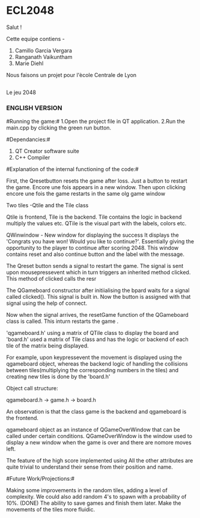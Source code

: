 # ECL2048

Salut !

Cette equipe contiens -

1. Camillo Garcia Vergara
2. Ranganath Vaikuntham
3. Marie Diehl

Nous faisons un projet pour l'ècole Centrale de Lyon

##
Le jeu 2048

### ENGLISH VERSION ###

#Running the game:#
1.Open the project file in QT application.
2.Run the main.cpp by clicking the green run button.

#Dependancies:#
1. QT Creator software suite
2. C++ Compiler

#Explanation of the internal functioning of the code:#

First, the Qresetbutton resets the game after loss.
Just a button to restart the game.
Encore une fois appears in a new window.
Then upon clicking encore une fois the game restarts in the same olg game window


Two tiles -Qtile and the Tile class

Qtile is frontend, Tile is the  backend.
Tile contains the logic in backend multiply the values etc.
QTile is the visual part with the labels, colors etc.

QWinwindow - New window for displaying the success
It displays the 'Congrats you have won! Would you like to continue?'.
Essentially giving the opportunity to the player to continue after scoring 2048.
This window contains reset and also continue button and the label with the message.

The Qreset button sends a signal to restart the game.
The signal is sent upon mousepressevent which in turn triggers 
an inherited method clicked.
This method  of clicked calls the resr

The QGameboard constructor after initiialising the bpard waits for a signal called clicked().
This signal is built in. 
Now the button is assigned with that signal using the help of connect.

Now when the signal arrives, the resetGame function of the QGameboard class is called.
This inturn restarts the game .

'qgameboard.h' using a matrix of QTile class to display the board and 
'board.h' used a matrix of Tile class and has the logic or backend of
each tile of the matrix being displayed.

For example, upon keypressevent the movement is displayed using the qgameboard object,
whereas the backend logic of handling the collisions between tiles(multiplying the corresponding
numbers in the tiles) and creating new tiles is done by the 'board.h' 

Object call structure:

qgameboard.h -> game.h -> board.h
 
An observation is that the class game is the backend and qgameboard is the frontend.

qgameboard object as an instance of QGameOverWindow that can be called under certain conditions.
QGameOverWindow is the window used to display a new window when the game is over and there are nomore moves left.

The feature of the high score implemented using 
All the other attributes are quite trivial to understand their sense from their position and name.
 
#Future Work/Projections:#

Making some improvements in the random tiles, adding a level of complexity.
We could also add random 4's to spawn with a probability of 10%. (DONE)
The ability to save games and finish them later.
Make the movements of the tiles more fluidic. 


